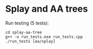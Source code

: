 # Splay and AA trees

Run testing (5 tests):
```
cd splay-aa-tree
g++ -o run_tests.exe run_tests.cpp
./run_tests [aa/splay]
```